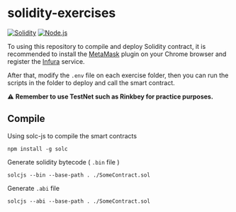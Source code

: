 # solidity-exercises
[![Solidity](https://img.shields.io/badge/Solidity-%5E0.8.7-orange.svg)](https://docs.soliditylang.org/en/v0.8.7/)
[![Node.js](https://img.shields.io/badge/nodejs-%5E14-green.svg?logo=node.js&style=flat)](https://nodejs.org/)

To using this repository to compile and deploy Solidity contract, it is recommended to install the <a href="https://metamask.io/download.html" target="_blank" rel="noreferrer noopener">MetaMask</a> plugin on your Chrome browser and register the <a href="https://infura.io/" target="_blank" rel="noreferrer noopener">Infura</a> service.

After that, modify the `.env` file on each exercise folder, then you can run the scripts in the folder to deploy and call the smart contract.

:warning: **Remember to use TestNet such as <b>Rinkbey</b> for practice purposes.**

## Compile
Using solc-js to compile the smart contracts
```
npm install -g solc
```

Generate solidity bytecode ( `.bin` file )
```
solcjs --bin --base-path . ./SomeContract.sol
```

Generate `.abi` file
```
solcjs --abi --base-path . ./SomeContract.sol
```
